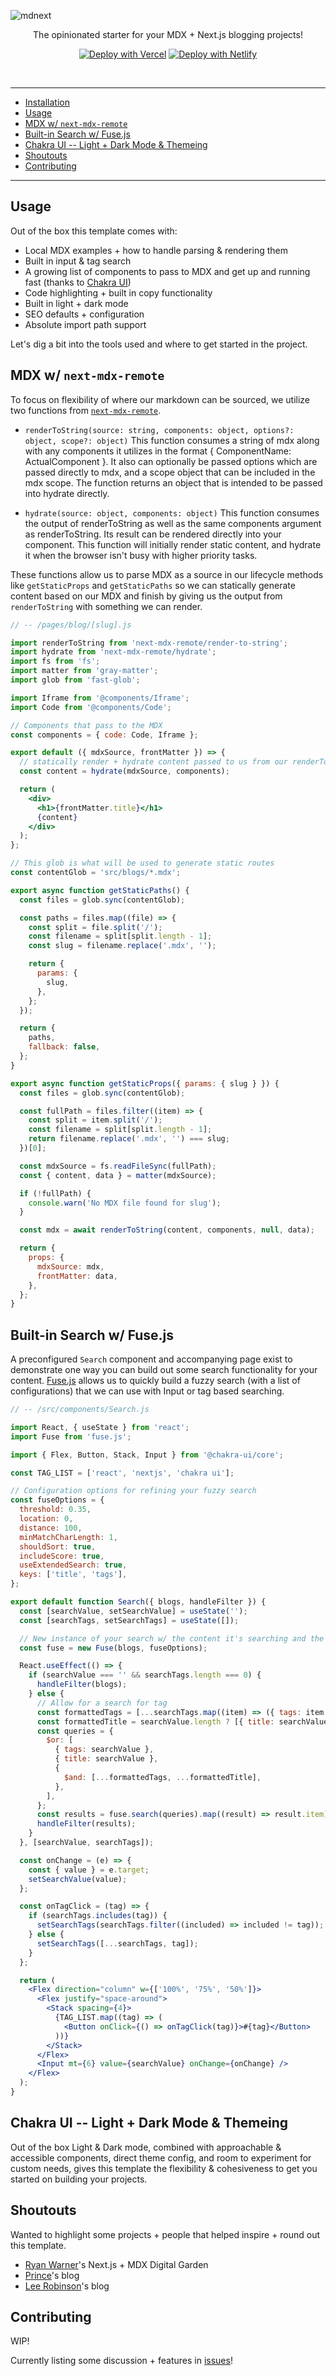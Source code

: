 <!-- markdownlint-disable MD033 MD041 -->

![mdnext](./mdnext.png)

<div align="center">

The opinionated starter for your MDX + Next.js blogging projects!

[![Deploy with Vercel](https://vercel.com/button)](https://vercel.com/import/git?s=https%3A%2F%2Fgithub.com%2Fdomitriusclark%2Fmdnext-blog)
[![Deploy with Netlify](https://www.netlify.com/img/deploy/button.svg)](https://app.netlify.com/start/deploy?repository=https://github.com/domitriusclark/mdnext-blog)

<br/>

</div>

---

- [Installation](#installation)
- [Usage](#usage)
- [MDX w/ `next-mdx-remote`](#mdx-w-next-mdx-remote)
- [Built-in Search w/ Fuse.js](#built-in-search-w-fusejs)
- [Chakra UI -- Light + Dark Mode & Themeing](#chakra-ui----light--dark-mode--themeing)
- [Shoutouts](#shoutouts)
- [Contributing](#contributing)

---

## Usage

Out of the box this template comes with:

- Local MDX examples + how to handle parsing & rendering them
- Built in input & tag search
- A growing list of components to pass to MDX and get up and running fast (thanks to [Chakra UI](https://chakra-ui.com/))
- Code highlighting + built in copy functionality
- Built in light + dark mode
- SEO defaults + configuration
- Absolute import path support

Let's dig a bit into the tools used and where to get started in the project.

## MDX w/ `next-mdx-remote`

To focus on flexibility of where our markdown can be sourced, we utilize two functions from [`next-mdx-remote`](https://github.com/hashicorp/next-mdx-remote).

- `renderToString(source: string, components: object, options?: object, scope?: object)`
  This function consumes a string of mdx along with any components it utilizes in the format { ComponentName: ActualComponent }. It also can optionally be passed options which are passed directly to mdx, and a scope object that can be included in the mdx scope. The function returns an object that is intended to be passed into hydrate directly.

- `hydrate(source: object, components: object)`
  This function consumes the output of renderToString as well as the same components argument as renderToString. Its result can be rendered directly into your
  component. This function will initially render static content, and hydrate it when the browser isn't busy with higher priority tasks.

These functions allow us to parse MDX as a source in our lifecycle methods like `getStaticProps` and `getStaticPaths` so we can statically generate content based on our MDX and finish by giving us the output from `renderToString` with something we can render.

```jsx
// -- /pages/blog/[slug].js

import renderToString from 'next-mdx-remote/render-to-string';
import hydrate from 'next-mdx-remote/hydrate';
import fs from 'fs';
import matter from 'gray-matter';
import glob from 'fast-glob';

import Iframe from '@components/Iframe';
import Code from '@components/Code';

// Components that pass to the MDX
const components = { code: Code, Iframe };

export default ({ mdxSource, frontMatter }) => {
  // statically render + hydrate content passed to us from our renderToString output
  const content = hydrate(mdxSource, components);

  return (
    <div>
      <h1>{frontMatter.title}</h1>
      {content}
    </div>
  );
};

// This glob is what will be used to generate static routes
const contentGlob = 'src/blogs/*.mdx';

export async function getStaticPaths() {
  const files = glob.sync(contentGlob);

  const paths = files.map((file) => {
    const split = file.split('/');
    const filename = split[split.length - 1];
    const slug = filename.replace('.mdx', '');

    return {
      params: {
        slug,
      },
    };
  });

  return {
    paths,
    fallback: false,
  };
}

export async function getStaticProps({ params: { slug } }) {
  const files = glob.sync(contentGlob);

  const fullPath = files.filter((item) => {
    const split = item.split('/');
    const filename = split[split.length - 1];
    return filename.replace('.mdx', '') === slug;
  })[0];

  const mdxSource = fs.readFileSync(fullPath);
  const { content, data } = matter(mdxSource);

  if (!fullPath) {
    console.warn('No MDX file found for slug');
  }

  const mdx = await renderToString(content, components, null, data);

  return {
    props: {
      mdxSource: mdx,
      frontMatter: data,
    },
  };
}
```

## Built-in Search w/ Fuse.js

A preconfigured `Search` component and accompanying page exist to demonstrate one way you can build out some search functionality for your content. [Fuse.js](https://fusejs.io) allows us to quickly build a fuzzy search (with a list of configurations) that we can use with Input or tag based searching.

```jsx
// -- /src/components/Search.js

import React, { useState } from 'react';
import Fuse from 'fuse.js';

import { Flex, Button, Stack, Input } from '@chakra-ui/core';

const TAG_LIST = ['react', 'nextjs', 'chakra ui'];

// Configuration options for refining your fuzzy search
const fuseOptions = {
  threshold: 0.35,
  location: 0,
  distance: 100,
  minMatchCharLength: 1,
  shouldSort: true,
  includeScore: true,
  useExtendedSearch: true,
  keys: ['title', 'tags'],
};

export default function Search({ blogs, handleFilter }) {
  const [searchValue, setSearchValue] = useState('');
  const [searchTags, setSearchTags] = useState([]);

  // New instance of your search w/ the content it's searching and the options from your config
  const fuse = new Fuse(blogs, fuseOptions);

  React.useEffect(() => {
    if (searchValue === '' && searchTags.length === 0) {
      handleFilter(blogs);
    } else {
      // Allow for a search for tag
      const formattedTags = [...searchTags.map((item) => ({ tags: item }))];
      const formattedTitle = searchValue.length ? [{ title: searchValue }] : [];
      const queries = {
        $or: [
          { tags: searchValue },
          { title: searchValue },
          {
            $and: [...formattedTags, ...formattedTitle],
          },
        ],
      };
      const results = fuse.search(queries).map((result) => result.item);
      handleFilter(results);
    }
  }, [searchValue, searchTags]);

  const onChange = (e) => {
    const { value } = e.target;
    setSearchValue(value);
  };

  const onTagClick = (tag) => {
    if (searchTags.includes(tag)) {
      setSearchTags(searchTags.filter((included) => included != tag));
    } else {
      setSearchTags([...searchTags, tag]);
    }
  };

  return (
    <Flex direction="column" w={['100%', '75%', '50%']}>
      <Flex justify="space-around">
        <Stack spacing={4}>
          {TAG_LIST.map((tag) => (
            <Button onClick={() => onTagClick(tag)}>#{tag}</Button>
          ))}
        </Stack>
      </Flex>
      <Input mt={6} value={searchValue} onChange={onChange} />
    </Flex>
  );
}
```

## Chakra UI -- Light + Dark Mode & Themeing

Out of the box Light & Dark mode, combined with approachable & accessible components, direct theme config, and room to experiment for custom needs, gives this template the flexibility & cohesiveness to get you started on building your projects.

## Shoutouts

Wanted to highlight some projects + people that helped inspire + round out this template.

- [Ryan Warner](https://github.com/RyanWarner/next-mdx-digital-garden-starter)'s Next.js + MDX Digital Garden
- [Prince](https://github.com/maxcell/prince.dev)'s blog
- [Lee Robinson](https://github.com/leerob/leerob.io)'s blog

## Contributing

WIP!

Currently listing some discussion + features in [issues](https://github.com/domitriusclark/mdnext/issues)!
